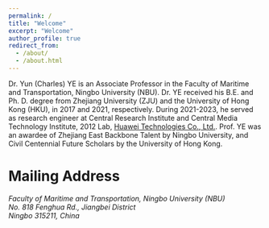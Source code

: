 ```yaml
---
permalink: /
title: "Welcome"
excerpt: "Welcome"
author_profile: true
redirect_from: 
  - /about/
  - /about.html
---
```


Dr. Yun (Charles) YE is an Associate Professor in the Faculty of Maritime and Transportation, Ningbo University (NBU). Dr. YE received his B.E. and Ph. D. degree from Zhejiang University (ZJU) and the University of Hong Kong (HKU), in 2017 and 2021, respectively. During 2021-2023, he served as research engineer at Central Research Institute and Central Media Technology Institute, 2012 Lab, [Huawei Technologies Co., Ltd.](https://www.huawei.com/cn/). Prof. YE was an awardee of Zhejiang East Backbone Talent by Ningbo University, and Civil Centennial Future Scholars by the University of Hong Kong. 

# Mailing Address
<address>
  Faculty of Maritime and Transportation, Ningbo University (NBU) <br /> No. 818 Fenghua Rd., Jiangbei District <br /> Ningbo 315211, China
</address>
